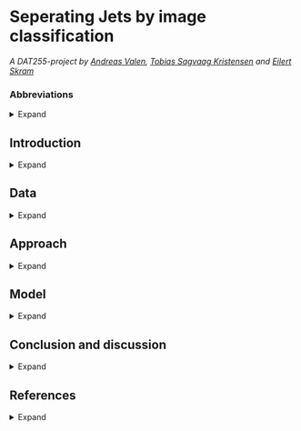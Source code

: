 # Seperating Jets by image classification
*A DAT255-project by [Andreas Valen](https://github.com/andreasvalen), [Tobias Sagvaag Kristensen](https://github.com/Tobbelobby) and [Eilert Skram](https://github.com/EilertSkram)*

### Abbreviations

<details>
  <summary>Expand</summary>

  LHC - Large Hadron Collider
  
  ATLAS - asdsadasd
  
  CNN - A convolutional neural network (CNN) is a type of artificial neural network used primarily for image recognition and processing, due to its ability   to recognize patterns in images. [1]
  
  Decision Tree - dasdas
  
  Random Forest - adsasda [2]

</details> 

## Introduction

<details>
  <summary>Expand</summary>
  
  In this chapter, we will explore three important topics: jets, bosons, and the deccription and overall goal of this project.

  ### What is a Jet?
  
 In particle physics, jets are collimated sprays of particles produced in high-energy collisions, such as those that occur in particle accelerators or cosmic rays interacting with the Earth's atmosphere. Jets arise from the fragmentation and hadronization of partons, which are the constituent quarks and gluons that make up protons, neutrons, and other hadrons.

When two particles collide at high energies, they can create a shower of new particles, including quarks and gluons. These newly created particles can then interact with other particles in the surrounding area, producing more particles and creating a cascade of particle production. The result is a collimated spray of particles known as a jet.

Jets can be observed and studied using particle detectors such as the ones found in particle accelerators. By measuring the energy and momentum of the particles in the jet, physicists can infer information about the properties of the partons that produced the jet and the strong force that governs their interactions.

Jets are important in particle physics because they are a signature of high-energy collisions and provide a way to study the properties of the fundamental particles and their interactions. They also play a crucial role in the search for new particles and phenomena beyond the Standard Model of particle physics, such as the Higgs boson and supersymmetric particles, which may produce distinctive signatures in the form of jets.
  
  ### What is a Boson?
  
  The W-boson is one of the fundamental particles in the Standard Model of particle physics. It is an elementary particle that mediates the weak nuclear force, which is responsible for the radioactive decay of particles, as well as the fusion reactions that power the sun.

The W-boson comes in two varieties, the W+ and the W-. The W+ carries a positive electric charge, while the W- carries a negative electric charge. Both W-bosons have a mass of approximately 80 GeV/c^2 and a lifetime of about 3×10^−25 seconds.

The weak nuclear force is responsible for the transformation of one type of particle into another. For example, the decay of a neutron into a proton, an electron, and an antineutrino is mediated by the exchange of a W- boson. Similarly, the fusion of two protons in the sun to form a deuterium nucleus is mediated by the exchange of a W+ boson.

The discovery of the W-boson was a major triumph of experimental particle physics. The first evidence for the existence of the W-boson came from experiments at CERN in the 1980s, and the discovery was later confirmed by experiments at Fermilab in the United States.

In summary, the W-boson is a fundamental particle that mediates the weak nuclear force and is responsible for the transformation of one type of particle into another. Its discovery was a major milestone in our understanding of the universe at the most fundamental level.

  ### Project description

  Proton-proton collisions within the ATLAS experiment at The Large Hadron Collider (LHC)
  produce multiple jets. Some of the jets appear more frequent, it is important to separate the
  jets, as the ongoing research for finding new particles often look for specific jets. In addition,
  current and future collision conditions at the LHC produce a large number of less interesting
  jets, which need to be separated from the other jets.

  In this case study we will focus on classifying W-bosons, quarks, and gluons. And if time,
  broaden the scope to other particles. The dataset provided contains pictures of 2D
  representations of energy deposition from particles interacting with a colorimeter. The aim is to
  explore different models, architecture, and deep learning techniques to optimism the result.
  Convolutional neural network has been successfully applied to this task within the ATLAS
  collaboration and can be a natural starting point.

  ### Goals

  - Classifying the different jets
  - Experiment with different models and architectures.
  - If there is time, expand to other particles.
  
 

</details> 


## Data

<details>
  <summary>Expand</summary>
  
  ### HDF5
  HDF5 (Hierarchical Data Format version 5) is a data file format designed to store and organize large and complex data structures, commonly used in scientific and engineering applications. HDF5 files can store a wide range of data types, including numerical, text, and image data, and can be easily accessed and manipulated using a variety of programming languages.
  
   ### Images
  
  The images are generated from energy sensors and has a resolution of 25x25 pixels, and it is stored in a file format that is a NumPy array (numpy.ndarray).
  
  ### Label
  
  The target label is the column named signal. Signal is a binary column. 1 indicates a w-boson was found, 0 indicates general jet. 

</details> 

## Approach 

<details>
  <summary>Expand</summary>
  
  ### Initial Plan
  
  
  ### Custom HDF5 Dataset
  Creating a custom HDF5 dataset can be a complex and time-consuming task, requiring careful planning and attention to detail. While HDF5 is a powerful and flexible data format, it can also be difficult to work with, particularly when dealing with large or complex data structures. HDF5 and FastAi lack a good integration. Due to the timeframe of the project, the custom dataset was scrapped after it proved time-consuming. 
  
  ### Converter
  A temporary fix initially was running a script in Kaggle to convert the pictures to PNG, using PIL Image. This was a slow process, but yielded good results.
  
  
  #### CNN
  Variation 1: Converting to PNG
  ![Initial CNN](https://github.com/EilertSkram/Seperating-Jets-by-image-classification/blob/main/report/figures/init_cnn.png)
  
  Variation 2: Creating custom dataset
  ![Initial custom dataset CNN](https://github.com/EilertSkram/Seperating-Jets-by-image-classification/blob/main/report/figures/init_cstm_cnn.png)
  
  #### Ensemble
  ![Initial ensemble](https://github.com/EilertSkram/Seperating-Jets-by-image-classification/blob/main/report/figures/init_ens.png)
  
  
</details> 


## Model

<details>
  <summary>Expand</summary>
  
  ### Initial Model Exploration
  
  #### Baseline CNN
  Resnet-18 was used as the baseline model, using accuracy as metric for measurement. 
  `learn = vision_learner(dls,arch="resnet18",  metrics=accuracy)`
  
  
  <img width="571" alt="image" src="https://user-images.githubusercontent.com/54356437/231675841-9632fadf-7e35-4281-be16-6788f8f27e6d.png">
Using learning rate of 10^(-3) 
  
  <img width="336" alt="image" src="https://user-images.githubusercontent.com/54356437/231675564-f959ef10-8e31-4111-aaa1-ff7797c00a8d.png">
The baseline model yielded an accuracy of 82,189%
  
  #### Baseline model for tabular data
  
  #### Baseline ensemble

  
</details> 

## Conclusion and discussion
<details>
  <summary>Expand</summary>
  dasdasdaslkdjada
</details> 

## References

<details>
  <summary>Expand</summary>

  [1]: https://www.arm.com/glossary/convolutional-neural-network
  [2]: https://www.ibm.com/topics/random-forest
  
      "W and Z bosons" article from the Particle Data Group: https://pdg.lbl.gov/2020/reviews/rpp2020-rev-w-boson.pdf
    "Weak Interactions and W Bosons" article from the University of California, Berkeley: https://www2.lbl.gov/abc/w/w.html
    "Discovery of the W and Z bosons" article from the CERN Courier: https://cerncourier.com/a/discovery-of-the-w-and-z-bosons/
    "The W and Z Bosons" article from Fermilab: https://www.fnal.gov/pub/science/particle-physics/mysteries/wz-bosons.html
  
      "Jets in Particle Physics" article from the Particle Data Group: https://pdg.lbl.gov/2019/reviews/rpp2019-rev-jets.html
    "Jet physics at the LHC" lecture notes from CERN: https://home.cern/science/physics/jet-physics-lhc
    "Jet Substructure at the Large Hadron Collider: A Review of Recent Advances in Theory and Machine Learning" article from Annual Review of Nuclear and Particle Science: https://www.annualreviews.org/doi/full/10.1146/annurev-nucl-102019-025022
    "Jet Physics" lecture notes from the University of Oxford: https://www2.physics.ox.ac.uk/sites/default/files/2019-02/Jet_Physics.pdf
  
  The HDF Group, the organization responsible for developing and maintaining HDF5: https://www.hdfgroup.org/solutions/hdf5/
  
</details> 

